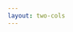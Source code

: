 ```yaml
---
layout: two-cols
---
```


<template v-slot:default>

# 5.1 Utitlity
* defer

</template>
<template v-slot:right>

# Samples
- defer
  - https://stackblitz.com/edit/eqcsys?devtoolsheight=50&file=index.ts
  - https://rxjs.dev/api/index/function/defer#description

</template>

<!-- 
1. 我们之前提到，我们先创建了observable对象，但是，在没有observer对象订阅它时，它不会发送出去数据。但是这个时候，observerable对象已经创建好了，相当于提前预定了行为，只是没有发送数据而已。
2. defer - 但是defer创建的observable对象，实际上还没有真正的创建出来，它只有在有observer对象定义它时候，才会真的创建这个对象，再发送数据。
3. 大家可能会有个疑问，这么做的意义在哪？
4. 回到我们之前说的那个异步发送请求的例子中，在用ajax操作符创建observerable对象时，http请求就已经被发送出去了，只是从后端获取到的数据没有向下游发送而已，在有observer订阅后，再将后端返回的数据发送出去。这样，产生的一个问题就是应用程序根据业务流程的变化，有可能不需要查询后端数据了，但是这个时候，后端已经发送请求去获取数据了，这就造成了资源浪费。
5. 所以在这种情况下，是应该使用defer操作符来创建一个observable对象的代理对象，只有在真正订阅时候，在创建真实的observable对象，去请求数据。
-->